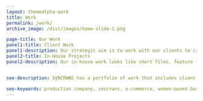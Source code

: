 ```yaml
---
layout: themealpha-work
title: Work
permalink: /work/
archive_image: /dist/images/home-slide-1.png

page-title: Our Work
panel1-title: Client Work
panel1-description: Our strategic aim is to work with our clients to create better approaches to connecting with their consumer market. We manage + create e-commerce + digital platforms; we create content by photo + film; and we produce branded activations.  We work with organizations to identify opportunities of growth + efficiency in their operations. 
panel2-title: In-House Projects
panel2-description: Our in-house work looks like short films, feature films, fashion lookbooks and visuals, working with music artists, developing events + partnerships, creating original content and platforms to share new perspectives.


seo-description: SVNCRWNS has a portfolio of work that includes client work and in-house projects.  Our company started with the founders working as artists to fund their creative projects.  The team began consulting with other creatives and small business owners to assist with solving problems through a creative and marketing lens, to ultimately fund their special projects such as documentaries, short films and exhibitions.

seo-keywords: production company, svncrwns, e-commerce, women-owned businesses, photography, consulting, business operations, videography, pop-up installation, pop-up shop, exhibitions, films, documentaries, special projects, black women artists, black women in business
---
```



